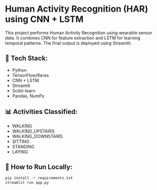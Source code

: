 # Human Activity Recognition (HAR) using CNN + LSTM

This project performs Human Activity Recognition using wearable sensor data. It combines CNN for feature extraction and LSTM for learning temporal patterns. The final output is deployed using Streamlit.

## 🔧 Tech Stack:
- Python
- TensorFlow/Keras
- CNN + LSTM
- Streamlit
- Scikit-learn
- Pandas, NumPy

## 📊 Activities Classified:
- WALKING
- WALKING_UPSTAIRS
- WALKING_DOWNSTAIRS
- SITTING
- STANDING
- LAYING

## 🚀 How to Run Locally:
```bash
pip install -r requirements.txt
streamlit run app.py
